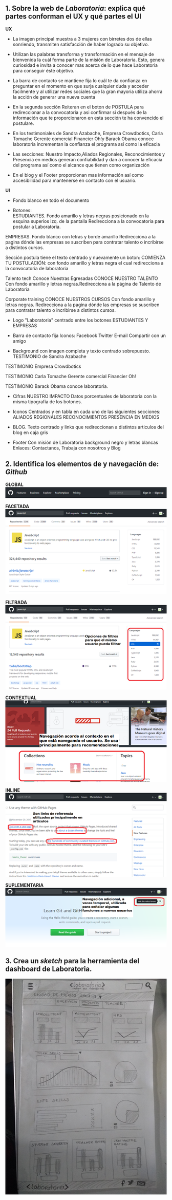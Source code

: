 ## 1. Sobre la web de *Laboratoria*: explica qué partes conforman el UX y qué partes el UI

**UX**

- La imagen principal muestra a 3 mujeres con birretes dos de ellas sonriendo, transmiten satisfacción de haber logrado su objetivo.

- Utilizan  las  palabras transforma y transformación en el mensaje de bienvenida la cuál forma parte de la misión de Laboratoria. Esto, genera curiosidad e invita a conocer mas acerca de lo que hace Laboratoria
para conseguir éste objetivo.

- La barra de contacto se mantiene fija lo cuál te da confianza en preguntar en el momento en que surja cualquier duda y acceder facilmente y  al utilizar redes sociales que la gran mayoria utiliza ahorra la acción de generar una nueva cuenta

- En la segunda sección Reiteran en el boton de POSTULA para redireccionar  a la  convocatoria y asi confirmar si después de la información que te proporcionaron en esta sección te ha convencido el postulare.

- En los testimoniales de  Sandra Azabache, Empresa Crowdbotics, Carla Tomache Gerente comercial Financier Oh!y Barack Obama conoce laboratoria incrementan la confianza el programa así como la eficacia

- Las secciones: Nuestro Impacto,Aliados Regionales, Reconocimientos y Presencia en medios generan confiabilidad y dan a conocer la eficacia del programa así como el alcance que tienen como organización

- En el blog y el Footer proporcionan mas información así como accesibilidad para mantenerse en contacto con el usuario.

**UI**

- Fondo blanco en todo el documento

- Botones:  
ESTUDIANTES.  Fondo amarillo y letras negras posicionado en la esquina superios izq. de la pantalla
              Redirecciona a la convocatoria para postular a Laboratoria.

EMPRESAS. Fondo blanco con letras y borde amarillo
          Redirecciona a la pagina dónde las empresas se suscriben para contratar talento o incribirse a distintos cursos.

Sección postula tiene el texto centrado y nuevamente un boton:
COMIENZA TU POSTULACIÓN: con fondo amarillo y letras negra el cual redirecciona a la convocatoria de laboratoria  

Talento tech Conoce Nuestras Egresadas
CONOCE NUESTRO TALENTO Con fondo amarillo y letras negras.Redirecciona a la página de Talento de Laboratoria     

Corporate training
CONOCE NUESTROS CURSOS  Con fondo amarillo y letras negras. Redirecciona a la pagina dónde las empresas se suscriben para contratar talento o incribirse a distintos cursos.   

- Logo "Laboratoria" centrado entre los botones ESTUDIANTES Y EMPRESAS

- Barra de contacto fija
  Iconos: Facebook
          Twitter
          E-mail Compartir con un amigo

- Background con imagen completa y texto centrado sobrepuesto.       
 TESTIMONIO  de Sandra Azabache

 TESTIMONIO Empresa Crowdbotics

 TESTIMONIO Carla Tomache Gerente comercial Financier Oh!

 TESTIMONIO Barack Obama conoce laboratoria.

 - Cifras
 NUESTRO IMPACTO Datos porcentuales de laboratoria con la misma tipografía de los botones.

 - Iconos
 Centrados y en tabla en cada uno de las siguientes secciones:
 ALIADOS REGIONALES
 RECONOCIMIENTOS
 PRESENCIA EN MEDIOS

 - BLOG.
  Texto centrado y links que redireccionan a distintos articulos del blog en caja gris

 - Footer
 Con misión de Laboratoria background negro y letras blancas
 Enlaces: Contactanos, Trabaja con nosotros y Blog


## 2. Identifica los elementos de y navegación de: *Github*

**GLOBAL**
![Navegación Global](./images/GitHub1.png)

**FACETADA**
![Navegación Facetada](./images/GitHub3.png)

**FILTRADA**
![Navegación Filtrada](./images/GitHub4.png)

**CONTEXTUAL**
![Navegación Contextual](./images/GitHub5.png)

**INLINE**
![Navegación Inline](./images/GitHub6.png)

**SUPLEMENTARIA**
![Navegación Suplementaria](./images/GitHub7.png)


## 3. Crea un *sketch* para la herramienta del dashboard de Laboratoria.

![sketch](./images/sketch.jpg)

